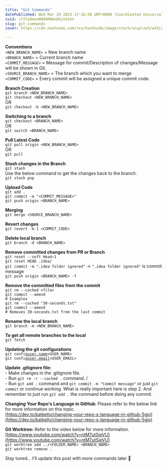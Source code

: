 ```yaml
---
title: "Git Commands"
datePublished: Wed Mar 29 2023 17:16:50 GMT+0000 (Coordinated Universal Time)
cuid: clfty8mxo000409mnb6je3shn
slug: git-commands
cover: https://cdn.hashnode.com/res/hashnode/image/stock/unsplash/wX2L8L-fGeA/upload/b6d3542e52fa1dd9ea45c56f4a1318cf.jpeg

---
```


**Conventions**  
`<NEW_BRANCH_NAME>` = New branch name  
`<BRANCH_NAME>` = Current branch name  
`<COMMIT_MESSAGE>` = Message for commit/Description of changes/Message will be shown in Git.  
`<SOURCE_BRANCH_NAME>` = The branch which you want to merge  
`<COMMIT_CODE>` = Every commit will be assigned a unique commit code.

**Branch Creation**  
`git branch <NEW_BRANCH_NAME>`  
`git checkout <NEW_BRANCH_NAME>`  
OR  
`git checkout -b <NEW_BRANCH_NAME>`

**Switching to a branch**  
`git checkout <BRANCH_NAME>`  
OR  
`git switch <BRANCH_NAME>`

**Pull Latest Code**  
`git pull origin <NEW_BRANCH_NAME>`  
OR  
`git pull`

**Stash changes in the Branch**  
`git stash`  
Use the below command to get the changes back to the branch.  
`git stash pop`

**Upload Code**  
`git add .`  
`git commit -m "<COMMIT_MESSAGE>"`  
`git push origin <BRANCH_NAME>`

**Merging**  
`git merge <SOURCE_BRANCH_NAME>`

**Revert changes**  
`git revert -m 1 <COMMIT_CODE>`

**Delete local branch**  
`git branch -d <BRANCH_NAME>`

**Remove committed changes from PR or Branch**  
`git reset --soft Head~1`  
`git reset HEAD .idea/`  
`git commit -m ".idea folder ignored"` -&gt; `".idea folder ignored"` is commit message  
`git push origin <BRANCH_NAME> -f`

**Remove the committed files from the commit**  
`git rm --cached <file>`  
`git commit --amend`  
`# Examples`  
`git rm --cached "30-seconds.txt"`  
`git commit --amend`  
`# Removes 30-seconds.txt from the last commit`

**Rename the local branch**  
`git branch -m <NEW_BRANCH_NAME>`

**To get all remote branches to the local**  
`git fetch`

**Updating the git configurations**  
`git config`[`user.name`](http://user.name)`<USER_NAME>`  
`git config`[`user.email`](http://user.email)`<USER_EMAIL>`

**Update .gitignore file:**  
\- Make changes in the .gitignore file.  
\- Run `git rm -r --cached .` command. /  
\- Run `git add .` command and `git commit -m "Commit message"` or just `git commit` or continue working. What is really important here is step 2. And remember to just run `git add .` the command before doing any commit.

**Changing Your Repo's Language in GitHub:** Please refer to the below link for more information on this topic.  
[https://dev.to/katkelly/changing-your-repo-s-language-in-github-5gjo](https://dev.to/katkelly/changing-your-repo-s-language-in-github-5gjo)

**Git Worktree:** Refer to the video below for more information.  
[https://www.youtube.com/watch?v=ntM7utSjeVU](https://www.youtube.com/watch?v=ntM7utSjeVU)  
`git worktree add ../<FOLDER_NAME> <BRANCH_NAME>`  
`git worktree remove .`

Stay tuned... I'll update this post with more commands later 👋